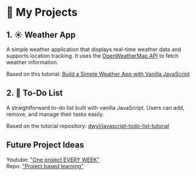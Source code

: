 # 🌟 My Projects

## 1. ☀️ Weather App

A simple weather application that displays real-time weather data and supports location tracking. It uses the [OpenWeatherMap API](https://openweathermap.org/api) to fetch weather information.

Based on this tutorial:
[Build a Simple Weather App with Vanilla JavaScript](https://webdesign.tutsplus.com/build-a-simple-weather-app-with-vanilla-javascript--cms-33893t)

## 2. 📝 To-Do List

A straightforward to-do list built with vanilla JavaScript. Users can add, remove, and manage their tasks easily.

Based on the tutorial repository:
[dwyl/javascript-todo-list-tutorial](https://github.com/dwyl/javascript-todo-list-tutorial)

## Future Project Ideas

Youtube: ["One project EVERY WEEK"](https://www.youtube.com/watch?v=nr8biZfSZ3Y)<br>
Repo: ["Project based learning"](https://github.com/axelbdt/project-based-learning)


